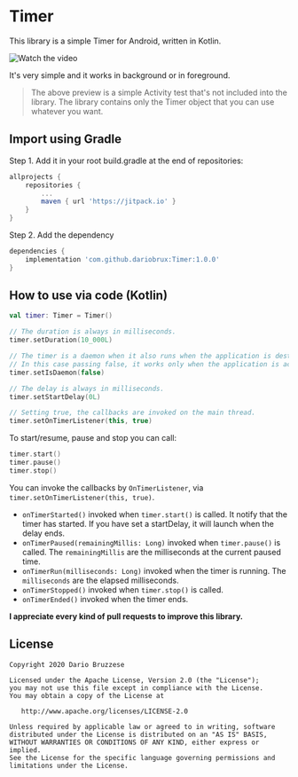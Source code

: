 # Timer

This library is a simple Timer for Android, written in Kotlin.

![Watch the video](https://github.com/dariobrux/Timer/blob/master/preview.gif)

It's very simple and it works in background or in foreground. 

> The above preview is a simple Activity test that's not included into the library. The library contains only the Timer object that you can use whatever you want.

## Import using Gradle
Step 1. Add it in your root build.gradle at the end of repositories:
~~~~ gradle
allprojects {
    repositories {
        ...
        maven { url 'https://jitpack.io' }
    }
}
~~~~
Step 2. Add the dependency
~~~~ gradle
dependencies {
    implementation 'com.github.dariobrux:Timer:1.0.0'
}
~~~~

## How to use via code (Kotlin)
~~~~ kotlin
val timer: Timer = Timer()

// The duration is always in milliseconds.
timer.setDuration(10_000L)

// The timer is a daemon when it also runs when the application is destroyed. 
// In this case passing false, it works only when the application is active.
timer.setIsDaemon(false)

// The delay is always in milliseconds.
timer.setStartDelay(0L)

// Setting true, the callbacks are invoked on the main thread.
timer.setOnTimerListener(this, true)
~~~~

To start/resume, pause and stop you can call:
~~~~ kotlin
timer.start()
timer.pause()
timer.stop()
~~~~

You can invoke the callbacks by `OnTimerListener`, via `timer.setOnTimerListener(this, true)`.
* `onTimerStarted()` invoked when `timer.start()` is called. It notify that the timer has started. If you have set a startDelay, it will launch when the delay ends.
* `onTimerPaused(remainingMillis: Long)` invoked when `timer.pause()` is called. The `remainingMillis` are the milliseconds at the current paused time.
* `onTimerRun(milliseconds: Long)` invoked when the timer is running. The `milliseconds` are the elapsed milliseconds.
* `onTimerStopped()` invoked when `timer.stop()` is called.
* `onTimerEnded()` invoked when the timer ends.

**I appreciate every kind of pull requests to improve this library.**

## License
~~~~
Copyright 2020 Dario Bruzzese

Licensed under the Apache License, Version 2.0 (the "License");
you may not use this file except in compliance with the License.
You may obtain a copy of the License at

   http://www.apache.org/licenses/LICENSE-2.0

Unless required by applicable law or agreed to in writing, software
distributed under the License is distributed on an "AS IS" BASIS,
WITHOUT WARRANTIES OR CONDITIONS OF ANY KIND, either express or implied.
See the License for the specific language governing permissions and
limitations under the License.
~~~~

